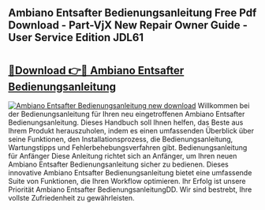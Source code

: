 ## Ambiano Entsafter Bedienungsanleitung Free Pdf Download - Part-VjX New Repair Owner Guide - User Service Edition JDL61

# <h2><a href="http://df3214d.blite.top/?on=Ambiano+Entsafter+Bedienungsanleitung">🔗Download 👉🔴 Ambiano Entsafter Bedienungsanleitung</a></h2>

[![Ambiano Entsafter Bedienungsanleitung new download](https://i.imgur.com/lujVjoI.png)](http://df3214d.blite.top/?on=Ambiano+Entsafter+Bedienungsanleitung)
Willkommen bei der Bedienungsanleitung für Ihren neu eingetroffenen Ambiano Entsafter Bedienungsanleitung. Dieses Handbuch soll Ihnen helfen, das Beste aus Ihrem Produkt herauszuholen, indem es einen umfassenden Überblick über seine Funktionen, den Installationsprozess, die Bedienungsanleitung, Wartungstipps und Fehlerbehebungsverfahren gibt. Bedienungsanleitung für Anfänger Diese Anleitung richtet sich an Anfänger, um Ihren neuen Ambiano Entsafter Bedienungsanleitung sicher zu bedienen. Dieses innovative Ambiano Entsafter Bedienungsanleitung bietet eine umfassende Suite von Funktionen, die Ihren Workflow optimieren. Ihr Erfolg ist unsere Priorität Ambiano Entsafter BedienungsanleitungDD. Wir sind bestrebt, Ihre vollste Zufriedenheit zu gewährleisten.

